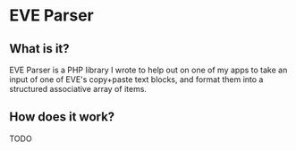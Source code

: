 # EVE Parser
## What is it?
EVE Parser is a PHP library I wrote to help out on one of my apps to take an input of one of EVE's copy+paste text blocks, and format them into a structured associative array of items.

## How does it work?
TODO